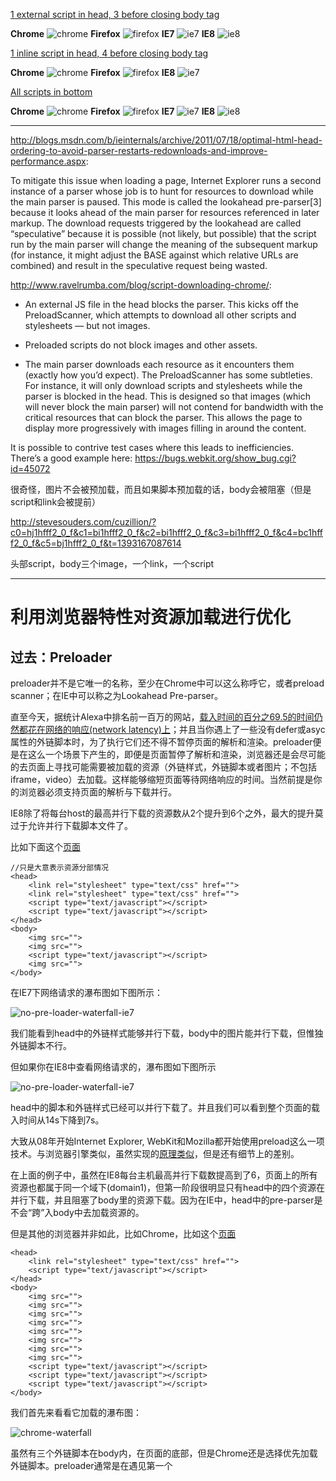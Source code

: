 
[1 external script in head, 3 before closing body tag](http://stevesouders.com/cuzillion/?c0=hc1hfff2_0_f&c1=hj1hfff2_0_f&c2=bi1hfff2_0_f&c3=bi1hfff2_0_f&c4=bi1hfff2_0_f&c5=bi1hfff2_0_f&c6=bi1hfff2_0_f&c7=bi1hfff2_0_f&c8=bi1hfff2_0_f&c9=bi1hfff2_0_f&c10=bj1hfff2_0_f&c11=bj1hfff2_0_f&c12=bj1hfff2_0_f&t=1312331291063)

**Chrome**
![chrome](./images/1-script-head-3-script-body-chrome.png)
**Firefox**
![firefox](./images/1-script-head-3-script-body-firefox.png)
**IE7**
![ie7](./images/1-script-head-3-script-body-ie7.png)
**IE8**
![ie8](./images/1-script-head-3-script-body-ie8.png)


[1 inline script in head, 4 before closing body tag](http://stevesouders.com/cuzillion/?c0=hc1hfff2_0_f&c1=hb0hfff0_0_f&c2=bi1hfff2_0_f&c3=bi1hfff2_0_f&c4=bi1hfff2_0_f&c5=bi1hfff2_0_f&c6=bi1hfff2_0_f&c7=bi1hfff2_0_f&c8=bi1hfff2_0_f&c9=bi1hfff2_0_f&c10=bj1hfff2_0_f&c11=bj1hfff2_0_f&c12=bj1hfff2_0_f&c13=bj1hfff2_0_f&t=1393213090671)


**Chrome**
![chrome](./images/1-inline-script-head-4-script-body-chrome.png)
**Firefox**
![firefox](./images/1-inline-script-head-4-script-body-firefox.png)
**IE8**
![ie7](./images/1-inline-script-head-4-script-body-ie8.png)



[All scripts in bottom](http://stevesouders.com/cuzillion/?c0=hc1hfff2_0_f&c1=bi1hfff2_0_f&c2=bi1hfff2_0_f&c3=bi1hfff2_0_f&c4=bi1hfff2_0_f&c5=bi1hfff2_0_f&c6=bi1hfff2_0_f&c7=bi1hfff2_0_f&c8=bi1hfff2_0_f&c9=bj1hfff2_0_f&c10=bj1hfff2_0_f&c11=bj1hfff2_0_f&c12=bj1hfff2_0_f&t=1312335422)

**Chrome**
![chrome](./images/all-script-in-bottom-chrome.png)
**Firefox**
![firefox](./images/all-script-in-bottom-firefox.png)
**IE7**
![ie7](./images/all-script-in-bottom-ie7.png)
**IE8**
![ie8](./images/all-script-in-bottom-ie8.png)




---

http://blogs.msdn.com/b/ieinternals/archive/2011/07/18/optimal-html-head-ordering-to-avoid-parser-restarts-redownloads-and-improve-performance.aspx:

To mitigate this issue when loading a page, Internet Explorer runs a second instance of a parser whose job is to hunt for resources to download while the main parser is paused. This mode is called the lookahead pre-parser[3] because it looks ahead of the main parser for resources referenced in later markup. The download requests triggered by the lookahead are called “speculative” because it is possible (not likely, but possible) that the script run by the main parser will change the meaning of the subsequent markup (for instance, it might adjust the BASE against which relative URLs are combined) and result in the speculative request being wasted.

http://www.ravelrumba.com/blog/script-downloading-chrome/:

- An external JS file in the head blocks the parser. This kicks off the PreloadScanner, which attempts to download all other scripts and stylesheets — but not images.

- Preloaded scripts do not block images and other assets.

- The main parser downloads each resource as it encounters them (exactly how you’d expect). The PreloadScanner has some subtleties. For instance, it will only download scripts and stylesheets while the parser is blocked in the head. This is designed so that images (which will never block the main parser) will not contend for bandwidth with the critical resources that can block the parser. This allows the page to display more progressively with images filling in around the content.

It is possible to contrive test cases where this leads to inefficiencies. There’s a good example here: https://bugs.webkit.org/show_bug.cgi?id=45072



很奇怪，图片不会被预加载，而且如果脚本预加载的话，body会被阻塞（但是script和link会被提前）

http://stevesouders.com/cuzillion/?c0=hj1hfff2_0_f&c1=bi1hfff2_0_f&c2=bi1hfff2_0_f&c3=bi1hfff2_0_f&c4=bc1hfff2_0_f&c5=bj1hfff2_0_f&t=1393167087614

头部script，body三个image，一个link，一个script

---

# 利用浏览器特性对资源加载进行优化

## 过去：Preloader

preloader并不是它唯一的名称，至少在Chrome中可以这么称呼它，或者preload scanner；在IE中可以称之为Lookahead Pre-parser。

直至今天，据统计Alexa中排名前一百万的网站，[载入时间的百分之69.5的时间仍然都花在网络的响应(network latency)上](https://docs.google.com/presentation/d/1omz7uv3CLR4fE1kRbVl1_t55XLcVXtW1pAV0-HoW6xQ/present#slide=id.g33a803cd_4_320)；并且当你遇上了一些没有defer或asyc属性的外链脚本时，为了执行它们还不得不暂停页面的解析和渲染。preloader便是在这么一个场景下产生的，即便是页面暂停了解析和渲染，浏览器还是会尽可能的去页面上寻找可能需要被加载的资源（外链样式，外链脚本或者图片；不包括iframe，video）去加载。这样能够缩短页面等待网络响应的时间。当然前提是你的浏览器必须支持页面的解析与下载并行。

IE8除了将每台host的最高并行下载的资源数从2个提升到6个之外，最大的提升莫过于允许并行下载脚本文件了。

比如下面这个[页面](http://stevesouders.com/cuzillion/?c0=hc1hfff2_0_f&c1=hc1hfff2_0_f&c2=hj1hfff2_0_f&c3=hj1hfff2_0_f&c4=bi1hfff2_0_f&c5=bi1hfff2_0_f&c6=bj1hfff2_0_f&c7=bi1hfff2_0_f&t=1382383139903)

```
//只是大意表示资源分部情况
<head>
    <link rel="stylesheet" type="text/css" href="">
    <link rel="stylesheet" type="text/css" href="">
    <script type="text/javascript"></script>
    <script type="text/javascript"></script>
</head>
<body>
    <img src="">
    <img src="">
    <script type="text/javascript"></script>
    <img src="">
</body>
```

在IE7下网络请求的瀑布图如下图所示：

![no-pre-loader-waterfall-ie7](./images/no-pre-loader-waterfall-ie7.png)

我们能看到head中的外链样式能够并行下载，body中的图片能并行下载，但惟独外链脚本不行。

但如果你在IE8中查看网络请求的，瀑布图如下图所示

![no-pre-loader-waterfall-ie7](./images/pre-loader-waterfall-ie8.png)

head中的脚本和外链样式已经可以并行下载了。并且我们可以看到整个页面的载入时间从14s下降到7s。

大致从08年开始Internet Explorer, WebKit和Mozilla都开始使用preload这么一项技术。与浏览器引擎类似，虽然实现的[原理类似](http://www.html5rocks.com/en/tutorials/internals/howbrowserswork/#Main_flow_examples)，但是还有细节上的差别。

在上面的例子中，虽然在IE8每台主机最高并行下载数提高到了6，页面上的所有资源也都属于同一个域下(domain1)，但第一阶段很明显只有head中的四个资源在并行下载，并且阻塞了body里的资源下载。因为在IE中，head中的pre-parser是不会“跨”入body中去加载资源的。

但是其他的浏览器并非如此，比如Chrome，比如这个[页面](http://stevesouders.com/cuzillion/?c0=hc1hfff2_0_f&c1=hj1hfff2_0_f&c2=bi1hfff2_0_f&c3=bi1hfff2_0_f&c4=bi1hfff2_0_f&c5=bi1hfff2_0_f&c6=bi1hfff2_0_f&c7=bi1hfff2_0_f&c8=bi1hfff2_0_f&c9=bi1hfff2_0_f&c10=bj1hfff2_0_f&c11=bj1hfff2_0_f&c12=bj1hfff2_0_f&t=1312331291063)

```
<head>
    <link rel="stylesheet" type="text/css" href="">
    <script type="text/javascript"></script>
</head>
<body>
    <img src="">
    <img src="">
    <img src="">
    <img src="">
    <img src="">
    <img src="">
    <img src="">
    <img src="">
    <script type="text/javascript"></script>
    <script type="text/javascript"></script>
    <script type="text/javascript"></script>
</body>
```

我们首先来看看它加载的瀑布图：

![chrome-waterfall](./images/chrome-waterfall.jpg)

虽然有三个外链脚本在body内，在页面的底部，但是Chrome还是选择优先加载外链脚本。preloader通常是在遇见第一个



